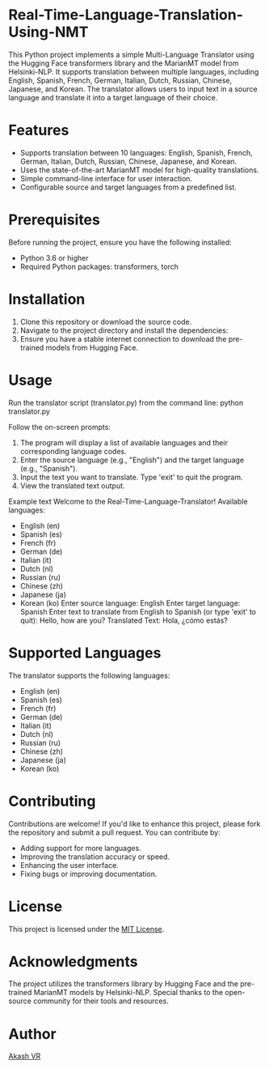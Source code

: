 # Real-Time-Language-Translation-Using-NMT
This Python project implements a simple Multi-Language Translator using the Hugging Face transformers library and the MarianMT model from Helsinki-NLP. It supports translation between multiple languages, including English, Spanish, French, German, Italian, Dutch, Russian, Chinese, Japanese, and Korean. The translator allows users to input text in a source language and translate it into a target language of their choice.

# Features
* Supports translation between 10 languages: English, Spanish, French, German, Italian, Dutch, Russian, Chinese, Japanese, and Korean.
* Uses the state-of-the-art MarianMT model for high-quality translations.
* Simple command-line interface for user interaction.
* Configurable source and target languages from a predefined list.

# Prerequisites
Before running the project, ensure you have the following installed:
* Python 3.6 or higher
* Required Python packages: transformers, torch

# Installation
1. Clone this repository or download the source code.
2. Navigate to the project directory and install the dependencies:
3. Ensure you have a stable internet connection to download the pre-trained models from Hugging Face.

# Usage
Run the translator script (translator.py) from the command line:
python translator.py

Follow the on-screen prompts:
1. The program will display a list of available languages and their corresponding language codes.
2. Enter the source language (e.g., "English") and the target language (e.g., "Spanish").
3. Input the text you want to translate. Type 'exit' to quit the program.
4. View the translated text output.

Example
text
Welcome to the Real-Time-Language-Translator!
Available languages:
- English (en)
- Spanish (es)
- French (fr)
- German (de)
- Italian (it)
- Dutch (nl)
- Russian (ru)
- Chinese (zh)
- Japanese (ja)
- Korean (ko)
Enter source language: English
Enter target language: Spanish
Enter text to translate from English to Spanish (or type 'exit' to quit): Hello, how are you?
Translated Text: Hola, ¿cómo estás?

# Supported Languages
The translator supports the following languages:

* English (en)
* Spanish (es)
* French (fr)
* German (de)
* Italian (it)
* Dutch (nl)
* Russian (ru)
* Chinese (zh)
* Japanese (ja)
* Korean (ko)

# Contributing
Contributions are welcome! If you'd like to enhance this project, please fork the repository and submit a pull request. You can contribute by:

* Adding support for more languages.
* Improving the translation accuracy or speed.
* Enhancing the user interface.
* Fixing bugs or improving documentation.

# License
This project is licensed under the [MIT License](https://opensource.org/license/MIT).

# Acknowledgments
The project utilizes the transformers library by Hugging Face and the pre-trained MarianMT models by Helsinki-NLP.
Special thanks to the open-source community for their tools and resources.

# Author
[Akash VR](https://github.com/AkashVR07)
